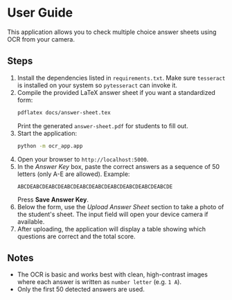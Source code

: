 # User Guide

This application allows you to check multiple choice answer sheets using OCR from your camera.

## Steps

1. Install the dependencies listed in `requirements.txt`. Make sure `tesseract` is installed on your system so `pytesseract` can invoke it.
2. Compile the provided LaTeX answer sheet if you want a standardized form:
   ```bash
   pdflatex docs/answer-sheet.tex
   ```
   Print the generated `answer-sheet.pdf` for students to fill out.
3. Start the application:
   ```bash
   python -m ocr_app.app
   ```
4. Open your browser to `http://localhost:5000`.
5. In the *Answer Key* box, paste the correct answers as a sequence of 50 letters (only A-E are allowed). Example:
   ```
   ABCDEABCDEABCDEABCDEABCDEABCDEABCDEABCDEABCDEABCDE
   ```
   Press **Save Answer Key**.
6. Below the form, use the *Upload Answer Sheet* section to take a photo of the student's sheet. The input field will open your device camera if available.
7. After uploading, the application will display a table showing which questions are correct and the total score.

## Notes
- The OCR is basic and works best with clean, high-contrast images where each answer is written as `number letter` (e.g. `1 A`).
- Only the first 50 detected answers are used.
